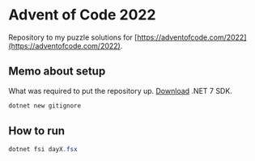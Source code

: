 # Advent of Code 2022

Repository to my puzzle solutions for [https://adventofcode.com/2022](https://adventofcode.com/2022).

## Memo about setup

What was required to put the repository up. [Download](https://dotnet.microsoft.com/download/dotnet/7.0) .NET 7 SDK.

```powershell
dotnet new gitignore
```

## How to run

```powershell
dotnet fsi dayX.fsx
```

